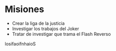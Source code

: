 # Misiones

* Crear la liga de la justicia
* Investigar los trabajos del Joker
* Tratar de investigar que trama el Flash Reverso

losifaoifnhaioS
